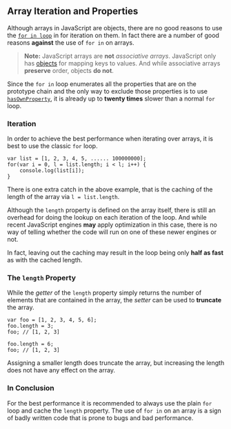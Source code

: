 ## Array Iteration and Properties

Although arrays in JavaScript are objects, there are no good reasons to use
the [`for in loop`](#object.forinloop) in for iteration on them. In fact there 
are a number of good reasons **against** the use of `for in` on arrays.

> **Note:** JavaScript arrays are **not** *associative arrays*. JavaScript only 
> has [objects](#object.general) for mapping keys to values. And while associative 
> arrays **preserve** order, objects **do not**.

Since the `for in` loop enumerates all the properties that are on the prototype 
chain and the only way to exclude those properties is to use 
[`hasOwnProperty`](#object.hasownproperty), it is already up to **twenty times** 
slower than a normal `for` loop.

### Iteration

In order to achieve the best performance when iterating over arrays, it is best
to use the classic `for` loop.

    var list = [1, 2, 3, 4, 5, ...... 100000000];
    for(var i = 0, l = list.length; i < l; i++) {
        console.log(list[i]);
    }

There is one extra catch in the above example, that is the caching of the 
length of the array via `l = list.length`.

Although the `length` property is defined on the array itself, there is still an
overhead for doing the lookup on each iteration of the loop. And while recent 
JavaScript engines **may** apply optimization in this case, there is no way of
telling whether the code will run on one of these newer engines or not. 

In fact, leaving out the caching may result in the loop being only **half as
fast** as with the cached length.

### The `length` Property

While the *getter* of the `length` property simply returns the number of
elements that are contained in the array, the *setter* can be used to 
**truncate** the array.

    var foo = [1, 2, 3, 4, 5, 6];
    foo.length = 3;
    foo; // [1, 2, 3]

    foo.length = 6;
    foo; // [1, 2, 3]

Assigning a smaller length does truncate the array, but increasing the length 
does not have any effect on the array.

### In Conclusion

For the best performance it is recommended to always use the plain `for` loop
and cache the `length` property. The use of `for in` on an array is a sign of
badly written code that is prone to bugs and bad performance. 

